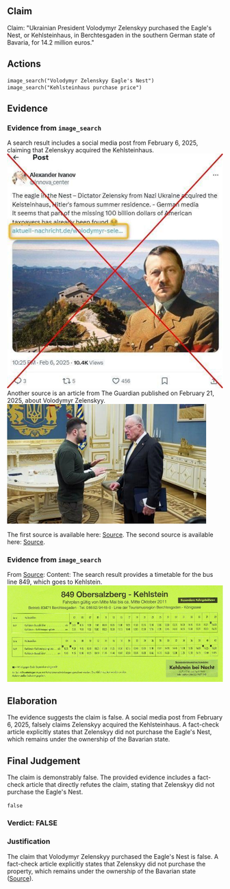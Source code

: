 ## Claim
Claim: "Ukrainian President Volodymyr Zelenskyy purchased the Eagle's Nest, or Kehlsteinhaus, in Berchtesgaden in the southern German state of Bavaria, for 14.2 million euros."

## Actions
```
image_search("Volodymyr Zelenskyy Eagle's Nest")
image_search("Kehlsteinhaus purchase price")
```

## Evidence
### Evidence from `image_search`
A search result includes a social media post from February 6, 2025, claiming that Zelenskyy acquired the Kehlsteinhaus. ![image 6137](media/2025-08-29_22-36-1756506999-451277.jpg) Another source is an article from The Guardian published on February 21, 2025, about Volodymyr Zelenskyy. ![image 6138](media/2025-08-29_22-36-1756506999-748946.jpg)

The first source is available here: [Source](https://cedmohub.eu/no-zelensky-hasnt-bought-eagles-nest-it-is-still-in-ownership-of-bavarian-state/). The second source is available here: [Source](https://www.theguardian.com/world/2025/feb/21/us-envoy-ukraine-keith-kellogg-volodymyr-zelenskyy-embattled-courageous-leader/).


### Evidence from `image_search`
From [Source](https://www.kehlsteinhaus.com/the-location/hintereck.html): 
Content: The search result provides a timetable for the bus line 849, which goes to Kehlstein. ![image 6146](media/2025-08-29_22-36-1756507010-498233.jpg)


## Elaboration
The evidence suggests the claim is false. A social media post from February 6, 2025, falsely claims Zelenskyy acquired the Kehlsteinhaus. A fact-check article explicitly states that Zelenskyy did not purchase the Eagle's Nest, which remains under the ownership of the Bavarian state.


## Final Judgement
The claim is demonstrably false. The provided evidence includes a fact-check article that directly refutes the claim, stating that Zelenskyy did not purchase the Eagle's Nest.

`false`


### Verdict: FALSE

### Justification
The claim that Volodymyr Zelenskyy purchased the Eagle's Nest is false. A fact-check article explicitly states that Zelenskyy did not purchase the property, which remains under the ownership of the Bavarian state ([Source](https://cedmohub.eu/no-zelensky-hasnt-bought-eagles-nest-it-is-still-in-ownership-of-bavarian-state/)).
